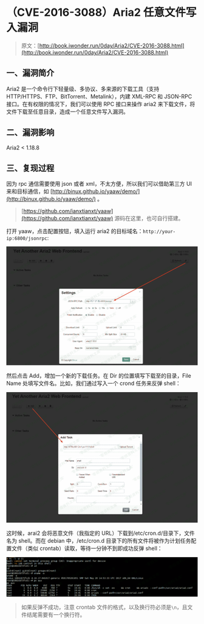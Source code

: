 # （CVE-2016-3088）Aria2 任意文件写入漏洞

> 原文：[http://book.iwonder.run/0day/Aria2/CVE-2016-3088.html](http://book.iwonder.run/0day/Aria2/CVE-2016-3088.html)

## 一、漏洞简介

Aria2 是一个命令行下轻量级、多协议、多来源的下载工具（支持 HTTP/HTTPS、FTP、BitTorrent、Metalink），内建 XML-RPC 和 JSON-RPC 接口。在有权限的情况下，我们可以使用 RPC 接口来操作 aria2 来下载文件，将文件下载至任意目录，造成一个任意文件写入漏洞。

## 二、漏洞影响

Aria2 < 1.18.8

## 三、复现过程

因为 rpc 通信需要使用 json 或者 xml，不太方便，所以我们可以借助第三方 UI 来和目标通信，如 [http://binux.github.io/yaaw/demo/](http://binux.github.io/yaaw/demo/) 。

> [https://github.com/ianxtianxt/yaaw](https://github.com/ianxtianxt/yaaw) 源码在这里，也可自行搭建。

打开 yaaw，点击配置按钮，填入运行 aria2 的目标域名：`http://your-ip:6800/jsonrpc`:

![image](img/2d035409933dc3a0f64614ecc79019f6.png)

然后点击 Add，增加一个新的下载任务。在 Dir 的位置填写下载至的目录，File Name 处填写文件名。比如，我们通过写入一个 crond 任务来反弹 shell：

![image](img/f45610c30249b040ac0c05c39f54b131.png)

这时候，arai2 会将恶意文件（我指定的 URL）下载到/etc/cron.d/目录下，文件名为 shell。而在 debian 中，/etc/cron.d 目录下的所有文件将被作为计划任务配置文件（类似 crontab）读取，等待一分钟不到即成功反弹 shell：

![image](img/19215b7d89607a77772c1545bf7dc805.png)

> 如果反弹不成功，注意 crontab 文件的格式，以及换行符必须是`\n`，且文件结尾需要有一个换行符。

